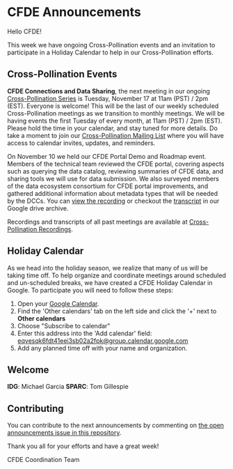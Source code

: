 # CFDE Announcements

Hello CFDE!

This week we have ongoing Cross-Pollination events and an invitation to participate in a Holiday Calendar to help in our Cross-Pollination efforts.

## Cross-Pollination Events

**CFDE Connections and Data Sharing**, the next meeting in our ongoing [Cross-Pollination Series](https://docs.google.com/spreadsheets/d/1hQAeOLkivUZZnwZ_KxfGw3neezMaWbrPk9nnFiKfQGA/edit?usp=sharing) is Tuesday, November 17 at 11am (PST) / 2pm (EST). Everyone is welcome!  This will be the last of our weekly scheduled Cross-Pollination meetings as we transition to monthly meetings. We will be having events the first Tuesday of every month, at 11am (PST) / 2pm (EST). Please hold the time in your calendar, and stay tuned for more details.  Do take a moment to join our [Cross-Pollination Mailing List](https://crosspollinationevents.groups.io/g/main) where you will have access to calendar invites, updates, and reminders. 

On November 10 we held our CFDE Portal Demo and Roadmap event. Members of the technical team reviewed the CFDE portal, covering aspects such as querying the data catalog, reviewing summaries of CFDE data, and sharing tools we will use for data submission. We also surveyed members of the data ecosystem consortium for CFDE portal improvements, and gathered additional information about metadata types that will be needed by the DCCs. You can [view the recording](https://drive.google.com/file/d/1VswjjZaq3Pv2_3fgJJz7NSlVRfoK6dAK/view?usp=sharing) or checkout the [transcript](https://drive.google.com/file/d/1GFkvlBOEoCaZ7Tx7nPkVfQRGzCZu6pKu/view?usp=sharing) in our Google drive archive.

Recordings and transcripts of all past meetings are available at [Cross-Pollination Recordings](https://drive.google.com/drive/folders/1_gGAUBzA5uigfwnK2S3plC309Ddt9HYT?usp=sharing).

## Holiday Calendar

As we head into the holiday season, we realize that many of us will be taking time off. To help organize and coordinate meetings around scheduled and un-scheduled breaks, we have created a CFDE Holiday Calendar in Google. To participate you will need to follow these steps:

1. Open your [Google Calendar](https://calendar.google.com/calendar/u/0/r?tab=mc).
2. Find the 'Other calendars' tab on the left side and click the '+' next to **Other calendars**
3. Choose "Subscribe to calendar"
4. Enter this address into the 'Add calendar' field: eqvesqk6fdt41eei3sb02a2fpk@group.calendar.google.com
5. Add any planned time off with your name and organization.

## Welcome

**IDG**: Michael Garcia
**SPARC**: Tom Gillespie

## Contributing

You can contribute to the next announcements by commenting on [the open announcements issue in this repository](https://github.com/nih-cfde/announcements/issues?utf8=%E2%9C%93&q=is%3Aissue+is%3Aopen+Announcements).

Thank you all for your efforts and have a great week!

CFDE Coordination Team
